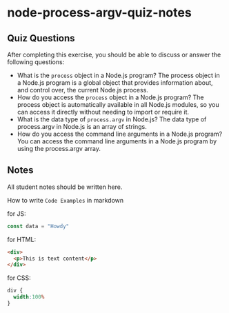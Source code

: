 # node-process-argv-quiz-notes

## Quiz Questions

After completing this exercise, you should be able to discuss or answer the following questions:

- What is the `process` object in a Node.js program?
The process object in a Node.js program is a global object that provides information about, and control over, the current Node.js process.
- How do you access the `process` object in a Node.js program?
The process object is automatically available in all Node.js modules, so you can access it directly without needing to import or require it.
- What is the data type of `process.argv` in Node.js?
The data type of process.argv in Node.js is an array of strings.
- How do you access the command line arguments in a Node.js program?
You can access the command line arguments in a Node.js program by using the process.argv array.

## Notes

All student notes should be written here.


How to write `Code Examples` in markdown

for JS:
```javascript
const data = "Howdy"
```

for HTML:
```html
<div>
  <p>This is text content</p>
</div>
```

for CSS:
```css
div {
  width:100%
}
```
